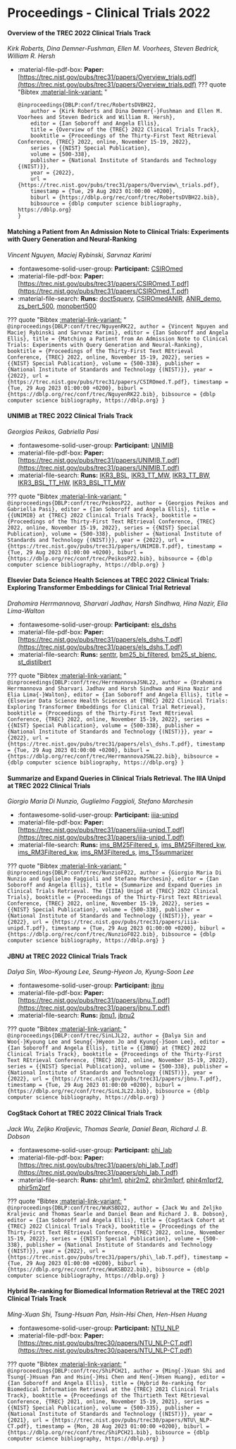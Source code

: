 # Proceedings - Clinical Trials 2022 

#### Overview of the TREC 2022 Clinical Trials Track

_Kirk Roberts, Dina Demner-Fushman, Ellen M. Voorhees, Steven Bedrick, William R. Hersh_

- :material-file-pdf-box: **Paper:** [https://trec.nist.gov/pubs/trec31/papers/Overview_trials.pdf](https://trec.nist.gov/pubs/trec31/papers/Overview_trials.pdf)
??? quote "Bibtex [:material-link-variant:](https://dblp.org/rec/conf/trec/RobertsDVBH22.bib) "
	```
	@inproceedings{DBLP:conf/trec/RobertsDVBH22,
		author = {Kirk Roberts and Dina Demner{-}Fushman and Ellen M. Voorhees and Steven Bedrick and William R. Hersh},
		editor = {Ian Soboroff and Angela Ellis},
		title = {Overview of the {TREC} 2022 Clinical Trials Track},
		booktitle = {Proceedings of the Thirty-First Text REtrieval Conference, {TREC} 2022, online, November 15-19, 2022},
		series = {{NIST} Special Publication},
		volume = {500-338},
		publisher = {National Institute of Standards and Technology {(NIST)}},
		year = {2022},
		url = {https://trec.nist.gov/pubs/trec31/papers/Overview\_trials.pdf},
		timestamp = {Tue, 29 Aug 2023 01:00:00 +0200},
		biburl = {https://dblp.org/rec/conf/trec/RobertsDVBH22.bib},
		bibsource = {dblp computer science bibliography, https://dblp.org}
	}
	```

#### Matching a Patient from An Admission Note to Clinical Trials: Experiments  with Query Generation and Neural-Ranking

_Vincent Nguyen, Maciej Rybinski, Sarvnaz Karimi_

- :fontawesome-solid-user-group: **Participant:** [CSIROmed](./participants.md#csiromed)
- :material-file-pdf-box: **Paper:** [https://trec.nist.gov/pubs/trec31/papers/CSIROmed.T.pdf](https://trec.nist.gov/pubs/trec31/papers/CSIROmed.T.pdf)
- :material-file-search: **Runs:** [doct5query](./runs.md#doct5query), [CSIROmedANIR](./runs.md#csiromedanir), [ANIR_demo](./runs.md#anir_demo), [zs_bert_500](./runs.md#zs_bert_500), [monobert500](./runs.md#monobert500)

??? quote "Bibtex [:material-link-variant:](https://dblp.org/rec/conf/trec/NguyenRK22.bib) "
	```
	@inproceedings{DBLP:conf/trec/NguyenRK22,
		author = {Vincent Nguyen and Maciej Rybinski and Sarvnaz Karimi},
		editor = {Ian Soboroff and Angela Ellis},
		title = {Matching a Patient from An Admission Note to Clinical Trials: Experiments with Query Generation and Neural-Ranking},
		booktitle = {Proceedings of the Thirty-First Text REtrieval Conference, {TREC} 2022, online, November 15-19, 2022},
		series = {{NIST} Special Publication},
		volume = {500-338},
		publisher = {National Institute of Standards and Technology {(NIST)}},
		year = {2022},
		url = {https://trec.nist.gov/pubs/trec31/papers/CSIROmed.T.pdf},
		timestamp = {Tue, 29 Aug 2023 01:00:00 +0200},
		biburl = {https://dblp.org/rec/conf/trec/NguyenRK22.bib},
		bibsource = {dblp computer science bibliography, https://dblp.org}
	}
	```

#### UNIMIB at TREC 2022 Clinical Trials Track

_Georgios Peikos, Gabriella Pasi_

- :fontawesome-solid-user-group: **Participant:** [UNIMIB](./participants.md#unimib)
- :material-file-pdf-box: **Paper:** [https://trec.nist.gov/pubs/trec31/papers/UNIMIB.T.pdf](https://trec.nist.gov/pubs/trec31/papers/UNIMIB.T.pdf)
- :material-file-search: **Runs:** [IKR3_BSL](./runs.md#ikr3_bsl), [IKR3_TT_MW](./runs.md#ikr3_tt_mw), [IKR3_TT_BW](./runs.md#ikr3_tt_bw), [IKR3_BSL_TT_HW](./runs.md#ikr3_bsl_tt_hw), [IKR3_BSL_TT_MW](./runs.md#ikr3_bsl_tt_mw)

??? quote "Bibtex [:material-link-variant:](https://dblp.org/rec/conf/trec/PeikosP22.bib) "
	```
	@inproceedings{DBLP:conf/trec/PeikosP22,
		author = {Georgios Peikos and Gabriella Pasi},
		editor = {Ian Soboroff and Angela Ellis},
		title = {{UNIMIB} at {TREC} 2022 Clinical Trials Track},
		booktitle = {Proceedings of the Thirty-First Text REtrieval Conference, {TREC} 2022, online, November 15-19, 2022},
		series = {{NIST} Special Publication},
		volume = {500-338},
		publisher = {National Institute of Standards and Technology {(NIST)}},
		year = {2022},
		url = {https://trec.nist.gov/pubs/trec31/papers/UNIMIB.T.pdf},
		timestamp = {Tue, 29 Aug 2023 01:00:00 +0200},
		biburl = {https://dblp.org/rec/conf/trec/PeikosP22.bib},
		bibsource = {dblp computer science bibliography, https://dblp.org}
	}
	```

#### Elsevier Data Science Health Sciences at TREC 2022 Clinical Trials:  Exploring Transformer Embeddings for Clinical Trial Retrieval

_Drahomira Herrmannova, Sharvari Jadhav, Harsh Sindhwa, Hina Nazir, Elia Lima-Walton_

- :fontawesome-solid-user-group: **Participant:** [els_dshs](./participants.md#els_dshs)
- :material-file-pdf-box: **Paper:** [https://trec.nist.gov/pubs/trec31/papers/els_dshs.T.pdf](https://trec.nist.gov/pubs/trec31/papers/els_dshs.T.pdf)
- :material-file-search: **Runs:** [senttr](./runs.md#senttr), [bm25_bi_filtered](./runs.md#bm25_bi_filtered), [bm25_st_bienc](./runs.md#bm25_st_bienc), [st_distilbert](./runs.md#st_distilbert)

??? quote "Bibtex [:material-link-variant:](https://dblp.org/rec/conf/trec/HerrmannovaJSNL22.bib) "
	```
	@inproceedings{DBLP:conf/trec/HerrmannovaJSNL22,
		author = {Drahomira Herrmannova and Sharvari Jadhav and Harsh Sindhwa and Hina Nazir and Elia Lima{-}Walton},
		editor = {Ian Soboroff and Angela Ellis},
		title = {Elsevier Data Science Health Sciences at {TREC} 2022 Clinical Trials: Exploring Transformer Embeddings for Clinical Trial Retrieval},
		booktitle = {Proceedings of the Thirty-First Text REtrieval Conference, {TREC} 2022, online, November 15-19, 2022},
		series = {{NIST} Special Publication},
		volume = {500-338},
		publisher = {National Institute of Standards and Technology {(NIST)}},
		year = {2022},
		url = {https://trec.nist.gov/pubs/trec31/papers/els\_dshs.T.pdf},
		timestamp = {Tue, 29 Aug 2023 01:00:00 +0200},
		biburl = {https://dblp.org/rec/conf/trec/HerrmannovaJSNL22.bib},
		bibsource = {dblp computer science bibliography, https://dblp.org}
	}
	```

#### Summarize and Expand Queries in Clinical Trials Retrieval. The IIIA  Unipd at TREC 2022 Clinical Trials

_Giorgio Maria Di Nunzio, Guglielmo Faggioli, Stefano Marchesin_

- :fontawesome-solid-user-group: **Participant:** [iiia-unipd](./participants.md#iiia-unipd)
- :material-file-pdf-box: **Paper:** [https://trec.nist.gov/pubs/trec31/papers/iiia-unipd.T.pdf](https://trec.nist.gov/pubs/trec31/papers/iiia-unipd.T.pdf)
- :material-file-search: **Runs:** [ims_BM25Filtered_s](./runs.md#ims_bm25filtered_s), [ims_BM25Filtered_kw](./runs.md#ims_bm25filtered_kw), [ims_RM3Filtered_kw](./runs.md#ims_rm3filtered_kw), [ims_RM3Filtered_s](./runs.md#ims_rm3filtered_s), [ims_T5summarizer](./runs.md#ims_t5summarizer)

??? quote "Bibtex [:material-link-variant:](https://dblp.org/rec/conf/trec/NunzioF022.bib) "
	```
	@inproceedings{DBLP:conf/trec/NunzioF022,
		author = {Giorgio Maria Di Nunzio and Guglielmo Faggioli and Stefano Marchesin},
		editor = {Ian Soboroff and Angela Ellis},
		title = {Summarize and Expand Queries in Clinical Trials Retrieval. The {IIIA} Unipd at {TREC} 2022 Clinical Trials},
		booktitle = {Proceedings of the Thirty-First Text REtrieval Conference, {TREC} 2022, online, November 15-19, 2022},
		series = {{NIST} Special Publication},
		volume = {500-338},
		publisher = {National Institute of Standards and Technology {(NIST)}},
		year = {2022},
		url = {https://trec.nist.gov/pubs/trec31/papers/iiia-unipd.T.pdf},
		timestamp = {Tue, 29 Aug 2023 01:00:00 +0200},
		biburl = {https://dblp.org/rec/conf/trec/NunzioF022.bib},
		bibsource = {dblp computer science bibliography, https://dblp.org}
	}
	```

#### JBNU at TREC 2022 Clinical Trials Track

_Dalya Sin, Woo-Kyoung Lee, Seung-Hyeon Jo, Kyung-Soon Lee_

- :fontawesome-solid-user-group: **Participant:** [jbnu](./participants.md#jbnu)
- :material-file-pdf-box: **Paper:** [https://trec.nist.gov/pubs/trec31/papers/jbnu.T.pdf](https://trec.nist.gov/pubs/trec31/papers/jbnu.T.pdf)
- :material-file-search: **Runs:** [jbnu1](./runs.md#jbnu1), [jbnu2](./runs.md#jbnu2)

??? quote "Bibtex [:material-link-variant:](https://dblp.org/rec/conf/trec/SinLJL22.bib) "
	```
	@inproceedings{DBLP:conf/trec/SinLJL22,
		author = {Dalya Sin and Woo{-}Kyoung Lee and Seung{-}Hyeon Jo and Kyung{-}Soon Lee},
		editor = {Ian Soboroff and Angela Ellis},
		title = {{JBNU} at {TREC} 2022 Clinical Trials Track},
		booktitle = {Proceedings of the Thirty-First Text REtrieval Conference, {TREC} 2022, online, November 15-19, 2022},
		series = {{NIST} Special Publication},
		volume = {500-338},
		publisher = {National Institute of Standards and Technology {(NIST)}},
		year = {2022},
		url = {https://trec.nist.gov/pubs/trec31/papers/jbnu.T.pdf},
		timestamp = {Tue, 29 Aug 2023 01:00:00 +0200},
		biburl = {https://dblp.org/rec/conf/trec/SinLJL22.bib},
		bibsource = {dblp computer science bibliography, https://dblp.org}
	}
	```

#### CogStack Cohort at TREC 2022 Clinical Trials Track

_Jack Wu, Zeljko Kraljevic, Thomas Searle, Daniel Bean, Richard J. B. Dobson_

- :fontawesome-solid-user-group: **Participant:** [phi_lab](./participants.md#phi_lab)
- :material-file-pdf-box: **Paper:** [https://trec.nist.gov/pubs/trec31/papers/phi_lab.T.pdf](https://trec.nist.gov/pubs/trec31/papers/phi_lab.T.pdf)
- :material-file-search: **Runs:** [phir1m1](./runs.md#phir1m1), [phir2m2](./runs.md#phir2m2), [phir3m1prf](./runs.md#phir3m1prf), [phir4m1prf2](./runs.md#phir4m1prf2), [phir5m2prf](./runs.md#phir5m2prf)

??? quote "Bibtex [:material-link-variant:](https://dblp.org/rec/conf/trec/WuKSBD22.bib) "
	```
	@inproceedings{DBLP:conf/trec/WuKSBD22,
		author = {Jack Wu and Zeljko Kraljevic and Thomas Searle and Daniel Bean and Richard J. B. Dobson},
		editor = {Ian Soboroff and Angela Ellis},
		title = {CogStack Cohort at {TREC} 2022 Clinical Trials Track},
		booktitle = {Proceedings of the Thirty-First Text REtrieval Conference, {TREC} 2022, online, November 15-19, 2022},
		series = {{NIST} Special Publication},
		volume = {500-338},
		publisher = {National Institute of Standards and Technology {(NIST)}},
		year = {2022},
		url = {https://trec.nist.gov/pubs/trec31/papers/phi\_lab.T.pdf},
		timestamp = {Tue, 29 Aug 2023 01:00:00 +0200},
		biburl = {https://dblp.org/rec/conf/trec/WuKSBD22.bib},
		bibsource = {dblp computer science bibliography, https://dblp.org}
	}
	```

#### Hybrid Re-ranking for Biomedical Information Retrieval at the TREC  2021 Clinical Trials Track

_Ming-Xuan Shi, Tsung-Hsuan Pan, Hsin-Hsi Chen, Hen-Hsen Huang_

- :fontawesome-solid-user-group: **Participant:** [NTU_NLP](./participants.md#ntu_nlp)
- :material-file-pdf-box: **Paper:** [https://trec.nist.gov/pubs/trec30/papers/NTU_NLP-CT.pdf](https://trec.nist.gov/pubs/trec30/papers/NTU_NLP-CT.pdf)

??? quote "Bibtex [:material-link-variant:](https://dblp.org/rec/conf/trec/ShiPCH21.bib) "
	```
	@inproceedings{DBLP:conf/trec/ShiPCH21,
		author = {Ming{-}Xuan Shi and Tsung{-}Hsuan Pan and Hsin{-}Hsi Chen and Hen{-}Hsen Huang},
		editor = {Ian Soboroff and Angela Ellis},
		title = {Hybrid Re-ranking for Biomedical Information Retrieval at the {TREC} 2021 Clinical Trials Track},
		booktitle = {Proceedings of the Thirtieth Text REtrieval Conference, {TREC} 2021, online, November 15-19, 2021},
		series = {{NIST} Special Publication},
		volume = {500-335},
		publisher = {National Institute of Standards and Technology {(NIST)}},
		year = {2021},
		url = {https://trec.nist.gov/pubs/trec30/papers/NTU\_NLP-CT.pdf},
		timestamp = {Mon, 28 Aug 2023 01:00:00 +0200},
		biburl = {https://dblp.org/rec/conf/trec/ShiPCH21.bib},
		bibsource = {dblp computer science bibliography, https://dblp.org}
	}
	```

